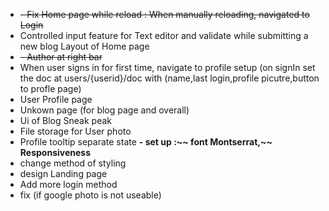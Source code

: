 - ~~- Fix Home page while reload : When manually reloading, navigated to Login~~
- Controlled input feature for Text editor and validate while submitting a new blog Layout of Home page
- ~~- Author at right bar~~
- When user signs in for first time, navigate to profile setup (on signIn set the doc at users/{userid}/doc with (name,last login,profile picutre,button to profle page)
- User Profile page
- Unkown page (for blog page and overall)
- Ui of Blog Sneak peak
- File storage for User photo
- Profile tooltip separate state
  **- set up :~~ font Montserrat,~~ Responsiveness**
- change method of styling
- design Landing page
- Add more login method
- fix (if google photo is not useable)
